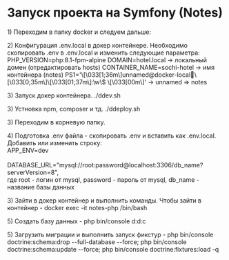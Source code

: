 # Запуск проекта на Symfony (Notes)

<p>
1) Переходим в папку docker и следуем дальше:
</p>

<p>
2) Конфигурация .env.local в докер контейнере. Необходимо скопировать .env в .env.local и изменить следующие
параметра:
 PHP_VERSION=php:8.1-fpm-alpine
 DOMAIN=hotel.local -> локальный домен (отредактировать hosts)
 CONTAINER_NAME=sochi-hotel -> имя контейнера (notes)
 PS1='\[\033[1;36m\]unnamed@docker-local🐋\[\033[0;35m\]\[\033[01;37m\]:\w\$ \[\033[00m\]' -> unnamed => notes
</p>

<p>
3) Запуск докер контейнера. ./ddev.sh
</p>

<p>
3) Устновка npm, composer и тд. ./ddeploy.sh
</p>

<p>
3) Переходим в корневую папку.
</p>

<p>
4) Подготовка .env файла - скопировать .env и вставить как .env.local.
Добавить или изменить строку:
<br> APP_ENV=dev <br>
<br>DATABASE_URL="mysql://root:password@localhost:3306/db_name?serverVersion=8",<br>
где root - логин от mysql, password - пароль от mysql, db_name - название базы данных
</p>

<p>
3) Зайти в докер контейнер и выполнить команды. Чтобы зайти в контейнер - docker exec -it notes-php /bin/bash 
</p>

<p>
5) Создать базу данных - php bin/console d:d:c 
</p>

<p>
5) Загрузить миграции и выполнить запуск фикстур - php bin/console doctrine:schema:drop --full-database --force; php bin/console doctrine:schema:update --force; php bin/console doctrine:fixtures:load -q 
</p>